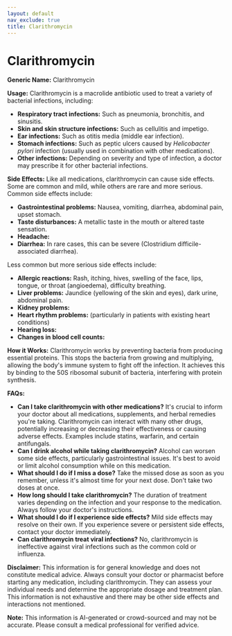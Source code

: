 ```yaml
---
layout: default
nav_exclude: true
title: Clarithromycin
---
```


# Clarithromycin

**Generic Name:** Clarithromycin

**Usage:** Clarithromycin is a macrolide antibiotic used to treat a variety of bacterial infections, including:

* **Respiratory tract infections:**  Such as pneumonia, bronchitis, and sinusitis.
* **Skin and skin structure infections:**  Such as cellulitis and impetigo.
* **Ear infections:**  Such as otitis media (middle ear infection).
* **Stomach infections:**  Such as peptic ulcers caused by *Helicobacter pylori* infection (usually used in combination with other medications).
* **Other infections:**  Depending on severity and type of infection, a doctor may prescribe it for other bacterial infections.


**Side Effects:** Like all medications, clarithromycin can cause side effects. Some are common and mild, while others are rare and more serious.  Common side effects include:

* **Gastrointestinal problems:**  Nausea, vomiting, diarrhea, abdominal pain, upset stomach.
* **Taste disturbances:**  A metallic taste in the mouth or altered taste sensation.
* **Headache:**
* **Diarrhea:**  In rare cases, this can be severe (Clostridium difficile-associated diarrhea).

Less common but more serious side effects include:

* **Allergic reactions:**  Rash, itching, hives, swelling of the face, lips, tongue, or throat (angioedema), difficulty breathing.
* **Liver problems:**  Jaundice (yellowing of the skin and eyes), dark urine, abdominal pain.
* **Kidney problems:**
* **Heart rhythm problems:** (particularly in patients with existing heart conditions)
* **Hearing loss:**
* **Changes in blood cell counts:**


**How it Works:** Clarithromycin works by preventing bacteria from producing essential proteins.  This stops the bacteria from growing and multiplying, allowing the body's immune system to fight off the infection.  It achieves this by binding to the 50S ribosomal subunit of bacteria, interfering with protein synthesis.


**FAQs:**

* **Can I take clarithromycin with other medications?**  It's crucial to inform your doctor about all medications, supplements, and herbal remedies you're taking. Clarithromycin can interact with many other drugs, potentially increasing or decreasing their effectiveness or causing adverse effects.  Examples include statins, warfarin, and certain antifungals.
* **Can I drink alcohol while taking clarithromycin?**  Alcohol can worsen some side effects, particularly gastrointestinal issues.  It's best to avoid or limit alcohol consumption while on this medication.
* **What should I do if I miss a dose?** Take the missed dose as soon as you remember, unless it's almost time for your next dose.  Don't take two doses at once.
* **How long should I take clarithromycin?**  The duration of treatment varies depending on the infection and your response to the medication.  Always follow your doctor's instructions.
* **What should I do if I experience side effects?**  Mild side effects may resolve on their own.  If you experience severe or persistent side effects, contact your doctor immediately.
* **Can clarithromycin treat viral infections?** No, clarithromycin is ineffective against viral infections such as the common cold or influenza.


**Disclaimer:** This information is for general knowledge and does not constitute medical advice.  Always consult your doctor or pharmacist before starting any medication, including clarithromycin. They can assess your individual needs and determine the appropriate dosage and treatment plan.  This information is not exhaustive and there may be other side effects and interactions not mentioned.


**Note:** This information is AI-generated or crowd-sourced and may not be accurate. Please consult a medical professional for verified advice.